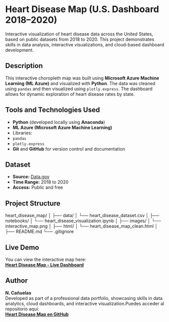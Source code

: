 

# Heart Disease Map (U.S. Dashboard 2018–2020)

Interactive visualization of heart disease data across the United States, based on public datasets from 2018 to 2020. This project demonstrates skills in data analysis, interactive visualizations, and cloud-based dashboard development.

## Description

This interactive choropleth map was built using **Microsoft Azure Machine Learning (ML Azure)** and visualized with **Python**. The data was cleaned using `pandas` and then visualized using `plotly.express`. The dashboard allows for dynamic exploration of heart disease rates by state.

## Tools and Technologies Used

- **Python** (developed locally using **Anaconda**)
- **ML Azure (Microsoft Azure Machine Learning)**
- Libraries:
 - `pandas`
 - `plotly.express`
- **Git** and **GitHub** for version control and documentation

## Dataset

- **Source:** [Data.gov](https://www.data.gov/)
- **Time Range:** 2018 to 2020
- **Access:** Public and free

## Project Structure
heart_disease_map/
│
├── data/
│   └── heart_disease_dataset.csv
│
├── notebooks/
│   └── heart_disease_visualization.ipynb
│
├── images/
│   └── interactive_map.png
│
├── html/
│   └── heart_disease_map_clean.html
│
├── README.md
└── .gitignore

## Live Demo

You can view the interactive map here:  
**[Heart Disease Map - Live Dashboard](https://ncanuelas.github.io/heart_disease_map/html/heart_disease_map_clean.html)**

## Author

**N. Cañuelas**  
Developed as part of a professional data portfolio, showcasing skills in data analytics, cloud dashboards, and interactive visualization.Puedes acceder al repositorio aquí:  
**[Heart Disease Map en GitHub](https://github.com/ncanuelas/heart_disease_map)**  

